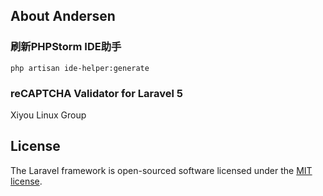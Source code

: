 ## About Andersen

### 刷新PHPStorm IDE助手

```shell
php artisan ide-helper:generate
```

### reCAPTCHA Validator for Laravel 5


Xiyou Linux Group 

## License

The Laravel framework is open-sourced software licensed under the [MIT license](http://opensource.org/licenses/MIT).
